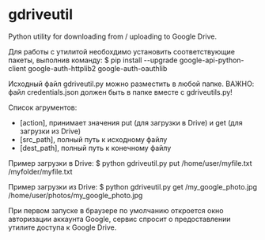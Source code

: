 # gdriveutil
Python utility for downloading from / uploading to Google Drive.

Для работы с утилитой необохдимо установить соответствующие пакеты, выполнив команду:
$ pip install --upgrade google-api-python-client google-auth-httplib2 google-auth-oauthlib

Исходный файл gdriveutil.py можно разместить в любой папке.
ВАЖНО: файл credentials.json должен быть в папке вместе с gdriveutils.py!

Список агрументов:
  - [action], принимает значения put (для загрузки в Drive) и get (для загрузки из Drive)
  - [src_path], полный путь к исходному файлу
  - [dest_path], полный путь к конечному файлу

Пример загрузки в Drive:
$ python gdriveutil.py put /home/user/myfile.txt /myfolder/myfile.txt

Пример загрузки из Drive:
$ python gdriveutil.py get /my_google_photo.jpg /home/user/photos/my_google_photo.jpg

При первом запуске в браузере по умолчанию откроется окно авторизации аккаунта Google, сервис спросит о предоставлении утилите доступа к Google Drive.
